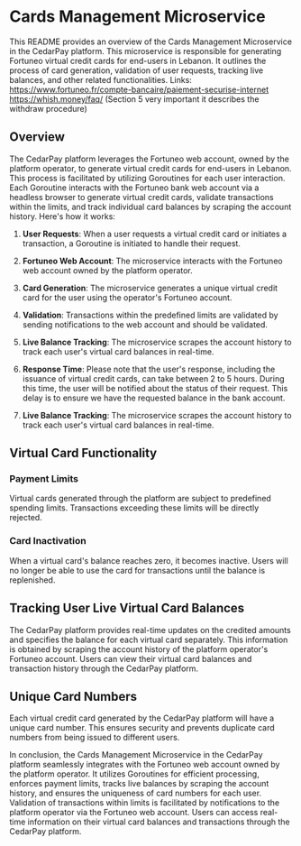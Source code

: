 # Cards Management Microservice

This README provides an overview of the Cards Management Microservice in the CedarPay platform. This microservice is responsible for generating Fortuneo virtual credit cards for end-users in Lebanon. It outlines the process of card generation, validation of user requests, tracking live balances, and other related functionalities.
Links: https://www.fortuneo.fr/compte-bancaire/paiement-securise-internet
       https://whish.money/faq/ (Section 5 very important it describes the withdraw procedure)

## Overview

The CedarPay platform leverages the Fortuneo web account, owned by the platform operator, to generate virtual credit cards for end-users in Lebanon. This process is facilitated by utilizing Goroutines for each user interaction. Each Goroutine interacts with the Fortuneo bank web account via a headless browser to generate virtual credit cards, validate transactions within the limits, and track individual card balances by scraping the account history. Here's how it works:

1. **User Requests**: When a user requests a virtual credit card or initiates a transaction, a Goroutine is initiated to handle their request.

2. **Fortuneo Web Account**: The microservice interacts with the Fortuneo web account owned by the platform operator.

3. **Card Generation**: The microservice generates a unique virtual credit card for the user using the operator's Fortuneo account.

4. **Validation**: Transactions within the predefined limits are validated by sending notifications to the web account and should be validated.

5. **Live Balance Tracking**: The microservice scrapes the account history to track each user's virtual card balances in real-time.

6. **Response Time**: Please note that the user's response, including the issuance of virtual credit cards, can take between 2 to 5 hours. During this time, the user will be notified about the status of their request. This delay is to ensure we have the requested balance in the bank account.

7. **Live Balance Tracking**: The microservice scrapes the account history to track each user's virtual card balances in real-time.


## Virtual Card Functionality

### Payment Limits
Virtual cards generated through the platform are subject to predefined spending limits. Transactions exceeding these limits will be directly rejected.
### Card Inactivation
When a virtual card's balance reaches zero, it becomes inactive. Users will no longer be able to use the card for transactions until the balance is replenished.

## Tracking User Live Virtual Card Balances

The CedarPay platform provides real-time updates on the credited amounts and specifies the balance for each virtual card separately. This information is obtained by scraping the account history of the platform operator's Fortuneo account. Users can view their virtual card balances and transaction history through the CedarPay platform.

## Unique Card Numbers

Each virtual credit card generated by the CedarPay platform will have a unique card number. This ensures security and prevents duplicate card numbers from being issued to different users.

In conclusion, the Cards Management Microservice in the CedarPay platform seamlessly integrates with the Fortuneo web account owned by the platform operator. It utilizes Goroutines for efficient processing, enforces payment limits, tracks live balances by scraping the account history, and ensures the uniqueness of card numbers for each user. Validation of transactions within limits is facilitated by notifications to the platform operator via the Fortuneo web account. Users can access real-time information on their virtual card balances and transactions through the CedarPay platform.
